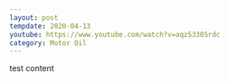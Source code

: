 ```yaml
---
layout: post
tempdate: 2020-04-13
youtube: https://www.youtube.com/watch?v=aqz5330Srdc
category: Motor Oil
---
```

test content